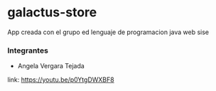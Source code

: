 # galactus-store
App creada con el grupo ed lenguaje de programacion java web sise

### Integrantes
- Angela Vergara Tejada

link:
https://youtu.be/p0YtgDWXBF8


